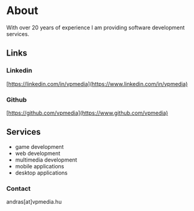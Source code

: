 # About

With over 20 years of experience I am providing software development services.

## Links

### Linkedin

[https://linkedin.com/in/vpmedia](https://www.linkedin.com/in/vpmedia)

### Github

[https://github.com/vpmedia](https://www.github.com/vpmedia)

## Services

- game development
- web development
- multimedia development
- mobile applications
- desktop applications

### Contact

andras[at]vpmedia.hu
